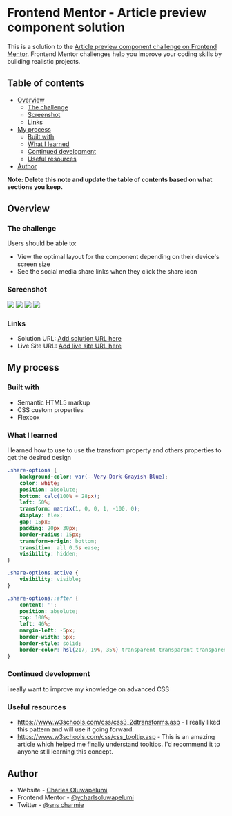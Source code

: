 # Frontend Mentor - Article preview component solution

This is a solution to the [Article preview component challenge on Frontend Mentor](https://www.frontendmentor.io/challenges/article-preview-component-dYBN_pYFT). Frontend Mentor challenges help you improve your coding skills by building realistic projects. 

## Table of contents

- [Overview](#overview)
  - [The challenge](#the-challenge)
  - [Screenshot](#screenshot)
  - [Links](#links)
- [My process](#my-process)
  - [Built with](#built-with)
  - [What I learned](#what-i-learned)
  - [Continued development](#continued-development)
  - [Useful resources](#useful-resources)
- [Author](#author)

**Note: Delete this note and update the table of contents based on what sections you keep.**

## Overview

### The challenge

Users should be able to:

- View the optimal layout for the component depending on their device's screen size
- See the social media share links when they click the share icon

### Screenshot

![](./design/Screenshot%20(230).png)
![](./design/Screenshot%20(231).png)
![](./design/Screenshot%20(232).png)
![](./design/Screenshot%20(233).png)

### Links

- Solution URL: [Add solution URL here](https://github.com/charlsoluwapelumi/article-preview-component/)
- Live Site URL: [Add live site URL here](https://charlsoluwapelumi.github.io/article-preview-component/)

## My process

### Built with

- Semantic HTML5 markup
- CSS custom properties
- Flexbox

### What I learned

I learned how to use to use the transfrom property and others properties to get the desired design


```css
.share-options {
    background-color: var(--Very-Dark-Grayish-Blue);
    color: white;
    position: absolute;
    bottom: calc(100% + 28px);
    left: 50%;
    transform: matrix(1, 0, 0, 1, -100, 0);
    display: flex;
    gap: 15px;
    padding: 20px 30px;
    border-radius: 15px;
    transform-origin: bottom;
    transition: all 0.5s ease;
    visibility: hidden;
}

.share-options.active {
    visibility: visible;
}

.share-options::after {
    content: '';
    position: absolute;
    top: 100%;
    left: 46%;
    margin-left: -5px;
    border-width: 5px;
    border-style: solid;
    border-color: hsl(217, 19%, 35%) transparent transparent transparent;
}
```

### Continued development

i really want to improve my knowledge on advanced CSS


### Useful resources

- https://www.w3schools.com/css/css3_2dtransforms.asp - I really liked this pattern and will use it going forward.
- https://www.w3schools.com/css/css_tooltip.asp - This is an amazing article which helped me finally understand tooltips. I'd recommend it to anyone still learning this concept.

## Author

- Website - [Charles Oluwapelumi](https://www.github.com/charlsoluwapelumi)
- Frontend Mentor - [@ycharlsoluwapelumi](https://www.frontendmentor.io/profile/charlsoluwapelumi)
- Twitter - [@sns charmie](https://www.twitter.com/charley06)


